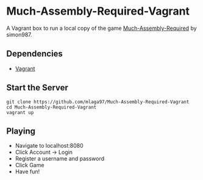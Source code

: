 # Much-Assembly-Required-Vagrant
A Vagrant box to run a local copy of the game [Much-Assembly-Required](https://github.com/simon987/Much-Assembly-Required) by simon987.

## Dependencies
* [Vagrant](https://www.vagrantup.com/)

## Start the Server
```
git clone https://github.com/mlaga97/Much-Assembly-Required-Vagrant
cd Much-Assembly-Required-Vagrant
vagrant up
```

## Playing
* Navigate to localhost:8080
* Click Account -> Login
* Register a username and password
* Click Game
* Have fun!
